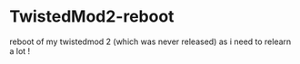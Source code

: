TwistedMod2-reboot
==================

reboot of my twistedmod 2 (which was never released) as i need to relearn a lot !
